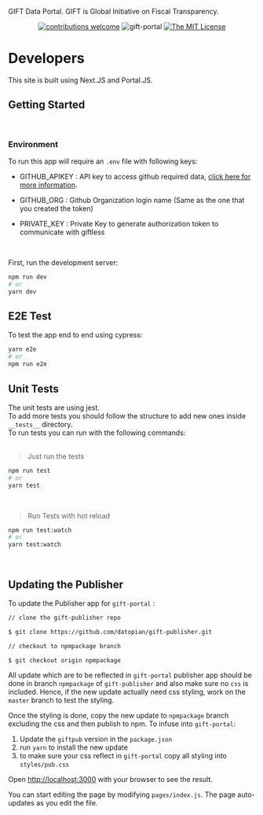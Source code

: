 GIFT Data Portal. GIFT is Global Initiative on Fiscal Transparency.

<div align="center">
  
[![contributions welcome](https://img.shields.io/badge/contributions-welcome-brightgreen.svg?style=flat)](https://github.com/datopian/gift-portal/issues)
![gift-portal](https://github.com/datopian/gift-portal/workflows/gift-portal/badge.svg)
[![The MIT License](https://img.shields.io/badge/license-MIT-blue.svg?style=flat-square)](http://opensource.org/licenses/MIT)

</div>

# Developers

This site is built using Next.JS and Portal.JS.

## Getting Started

<br/>

### Environment

To run this app will require an `.env` file with following keys:

- GITHUB_APIKEY : API key to access github required data, [click here for more information](https://docs.github.com/en/free-pro-team@latest/github/authenticating-to-github/creating-a-personal-access-token).

- GITHUB_ORG : Github Organization login name (Same as the one that you created the token)

- PRIVATE_KEY : Private Key to generate authorization token to communicate with giftless

<br />

First, run the development server:

```bash
npm run dev
# or
yarn dev
```

## E2E Test

To test the app end to end using cypress:

```bash
yarn e2e
# or
npm run e2e
```

## Unit Tests

The unit tests are using jest.  
To add more tests you should follow the structure to add new ones inside `__tests__` directory.  
To run tests you can run with the following commands:  
<br />

> Just run the tests

```bash
npm run test
# or
yarn test
```

<br />

> Run Tests with hot reload

```bash
npm run test:watch
# or
yarn test:watch
```

<br />

## Updating the Publisher

To update the Publisher app for `gift-portal` :

```bash
// clone the gift-publisher repo

$ git clone https://github.com/datopian/gift-publisher.git

// checkout to npmpackage branch

$ git checkout origin npmpackage

```

All update which are to be reflected in `gift-portal` publisher app should be done in branch `npmpackage` of `gift-publisher` and also make sure no `css`
is included. Hence, if the new update actually need css styling, work on the `master` branch to test the styling.

Once the styling is done, copy the new update to `npmpackage` branch excluding the css and then publish to npm. To infuse into `gift-portal`:

1. Update the `giftpub` version in the `package.json`
2. run `yarn` to install the new update
3. to make sure your css reflect in `gift-portal` copy all styling into `styles/pub.css`

Open [http://localhost:3000](http://localhost:3000) with your browser to see the result.

You can start editing the page by modifying `pages/index.js`. The page auto-updates as you edit the file.

```

```
